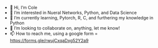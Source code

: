 - 👋 Hi, I’m Cole
- 👀 I’m interested in Nueral Networks, Python, and Data Science
- 🌱 I’m currently learning, Pytorch, R, C, and furthering my knowledge in Python
- 💞️ I’m looking to collaborate on, anything, let me know!
- 📫 How to reach me, using a google form = https://forms.gle/rwujCxqaDxg52Y2a9
